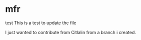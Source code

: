 # mfr
test
This is a test to update the file 



I just wanted to contribute 
from Citlalin from a branch i created.

